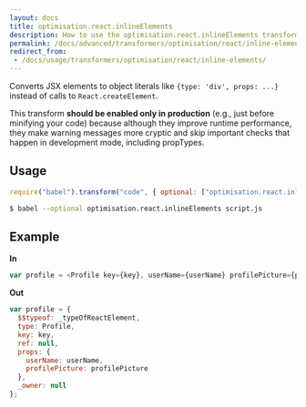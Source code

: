 ```yaml
---
layout: docs
title: optimisation.react.inlineElements
description: How to use the optimisation.react.inlineElements transformer.
permalink: /docs/advanced/transformers/optimisation/react/inline-elements/
redirect_from:
 - /docs/usage/transformers/optimisation/react/inline-elements/
---
```


Converts JSX elements to object literals like `{type: 'div', props: ...}` instead of calls to `React.createElement`.

This transform **should be enabled only in production** (e.g., just before minifying your code) because although they improve runtime performance, they make warning messages more cryptic and skip important checks that happen in development mode, including propTypes.

## Usage

```javascript
require("babel").transform("code", { optional: ["optimisation.react.inlineElements"] });
```

```sh
$ babel --optional optimisation.react.inlineElements script.js
```

## Example

**In**

```javascript
var profile = <Profile key={key}, userName={userName} profilePicture={profilePicture} />;
```

**Out**

```javascript
var profile = {
  $$typeof: _typeOfReactElement,
  type: Profile,
  key: key,
  ref: null,
  props: {
    userName: userName,
    profilePicture: profilePicture
  },
  _owner: null
};
```
